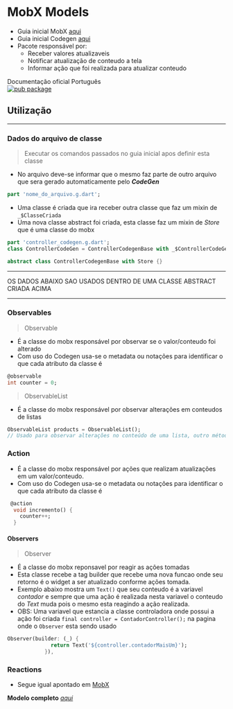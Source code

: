 # MobX Models
- Guia inicial MobX [aqui](../../Dependencias/MobX.md)
- Guia inicial Codegen [aqui](../../Dependencias/MobX_CodeGen.md)
- Pacote responsável por:
  - Receber valores atualizaveis
  - Notificar atualização de conteudo a tela
  - Informar ação que foi realizada para atualizar conteudo

Documentação oficial Português 
<br>[![pub package](https://img.shields.io/pub/v/mobx.svg?label=mobx&color=blue)](https://github.com/mobxjs/mobx.dart/blob/master/translation/pt-BR/README.md)

## Utilização
***
### Dados do arquivo de classe
> Executar os comandos passados no guia inicial apos definir esta classe
- No arquivo deve-se informar que o mesmo faz parte de outro arquivo que sera gerado automaticamente pelo ***CodeGen***
```dart
part 'nome_do_arquivo.g.dart';
```
- Uma classe é criada que ira receber outra classe que faz um mixin de ```_$ClasseCriada```
- Uma nova classe abstract foi criada, esta classe faz um mixin de *Store* que é uma classe do mobx
```dart
part 'controller_codegen.g.dart';
class ControllerCodeGen = ControllerCodegenBase with _$ControllerCodeGen;

abstract class ControllerCodegenBase with Store {}
```
***
OS DADOS ABAIXO SAO USADOS DENTRO DE UMA CLASSE ABSTRACT CRIADA ACIMA
***
### Observables
>Observable
- É a classe do mobx responsável por observar se o valor/conteudo foi alterado
- Com uso do Codegen usa-se o metadata ou notações para identificar o que cada atributo da classe é
```dart
@observable
int counter = 0;
```
>ObservableList
- É a classe do mobx responsável por observar alterações em conteudos de listas
```dart
ObservableList products = ObservableList();
// Usado para observar alterações no conteúdo de uma lista, outro método de usar é (var products = <Tipo>[].asObservable())
``` 
### Action
- É a classe do mobx responsável por ações que realizam atualizações em um valor/conteudo.
- Com uso do Codegen usa-se o metadata ou notações para identificar o que cada atributo da classe é
```dart
 @action
  void incremento() {
    counter++;
  }
```
#### Observers
>Observer
- É a classe do mobx reponsavel por reagir as ações tomadas
- Esta classe recebe a tag builder que recebe uma nova funcao onde seu retorno é o widget a ser atualizado conforme ações tomada.
- Exemplo abaixo mostra um ```Text()``` que seu conteudo é a variavel *contador* e sempre que uma ação é realizada nesta variavel o conteudo do *Text* muda pois o mesmo esta reagindo a ação realizada.
- OBS: Uma variavel que estancia a classe controladora onde possui a ação foi criada ```final controller = ContadorController();``` na pagina onde o ```Observer``` esta sendo usado
```dart
Observer(builder: (_) {
              return Text('${controller.contadorMaisUm}');
            }),
```

### Reactions
- Segue igual apontado em [MobX](./MobX_Modelo.md#reactions)


**Modelo completo** *[aqui](../Principais/mobx/contador_mobx_codegen/)*